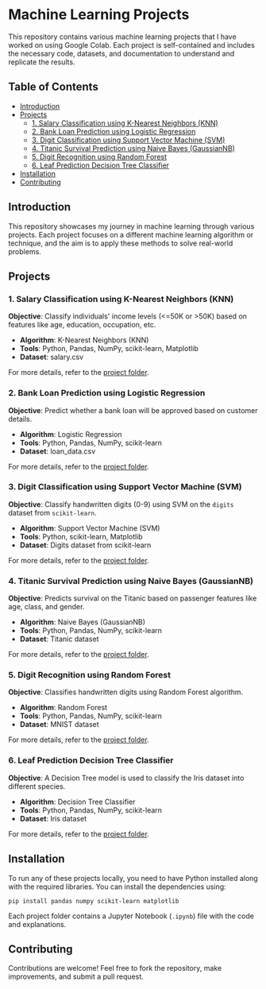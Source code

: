 <h1>Machine Learning Projects</h1>

<p>This repository contains various machine learning projects that I have worked on using Google Colab. Each project is self-contained and includes the necessary code, datasets, and documentation to understand and replicate the results.</p>

<h2>Table of Contents</h2>
<ul>
    <li><a href="#introduction">Introduction</a></li>
    <li><a href="#projects">Projects</a>
        <ul>
            <li><a href="#1-salary-classification-using-k-nearest-neighbors-knn">1. Salary Classification using K-Nearest Neighbors (KNN)</a></li>
            <li><a href="#2-bank-loan-prediction-using-logistic-regression">2. Bank Loan Prediction using Logistic Regression</a></li>
           <li> <a href=#3-digit-classification-using-Support-Vector-Machine-svm> 3. Digit Classification using Support Vector Machine (SVM)</a></li>
            <li> <a href=#4-titanic-survival-prediction-usinf-naive-bayes-gaussianNM> 4. Titanic Survival Prediction using Naive Bayes (GaussianNB) </a></li>
            <li> <a href=#5-Digit-Recognition-using-Random-Forest> 5. Digit Recognition using Random Forest </a></li>
            <li> <a href=#6-Leaf-Prediction-Decision-Tree-Classifier>6. Leaf Prediction Decision Tree Classifier</a></li>
        </ul>
    </li>
    <li><a href="#installation">Installation</a></li>
    <li><a href="#contributing">Contributing</a></li>
</ul>

<h2 id="introduction">Introduction</h2>
<p>This repository showcases my journey in machine learning through various projects. Each project focuses on a different machine learning algorithm or technique, and the aim is to apply these methods to solve real-world problems.</p>

<h2 id="projects">Projects</h2>

<h3 id="1-salary-classification-using-knn">1. Salary Classification using K-Nearest Neighbors (KNN)</h3>
<p><strong>Objective</strong>: Classify individuals' income levels (<=50K or >50K) based on features like age, education, occupation, etc.</p>
<ul>
    <li><strong>Algorithm</strong>: K-Nearest Neighbors (KNN)</li>
    <li><strong>Tools</strong>: Python, Pandas, NumPy, scikit-learn, Matplotlib</li>
    <li><strong>Dataset</strong>: salary.csv</li>   
</ul>
<p>For more details, refer to the <a href="https://github.com/hellopavi/machine_learning_projects/tree/main/salary_estimation">project folder</a>.</p>

<h3 id="2-bank-loan-prediction-using-logistic-regression">2. Bank Loan Prediction using Logistic Regression</h3>
<p><strong>Objective</strong>: Predict whether a bank loan will be approved based on customer details.</p>
<ul>
    <li><strong>Algorithm</strong>: Logistic Regression</li>
    <li><strong>Tools</strong>: Python, Pandas, NumPy, scikit-learn</li>
    <li><strong>Dataset</strong>: loan_data.csv</li>    
</ul>
<p>For more details, refer to the <a href="https://github.com/hellopavi/machine_learning_projects/tree/main/bank_loan_prediction">project folder</a>.</p>


<h3 id="3-digit-classification-using-support-vector-machine-svm">3. Digit Classification using Support Vector Machine (SVM)</h3>
<p><strong>Objective</strong>: Classify handwritten digits (0-9) using SVM on the <code>digits</code> dataset from <code>scikit-learn</code>.</p>
<ul>
    <li><strong>Algorithm</strong>: Support Vector Machine (SVM)</li>
    <li><strong>Tools</strong>: Python, scikit-learn, Matplotlib</li>
    <li><strong>Dataset</strong>: Digits dataset from scikit-learn</li>    
</ul>
<p>For more details, refer to the <a href="https://github.com/hellopavi/machine_learning_projects/tree/main/digit_classify_svm">project folder</a>.</p>

<h3 id="4-titanic-survival-prediction-usinf-naive-bayes-gaussianNM">4. Titanic Survival Prediction using Naive Bayes (GaussianNB)</h3>
<p><strong>Objective</strong>: Predicts survival on the Titanic based on passenger features like age, class, and gender.</p>
<ul>
    <li><strong>Algorithm</strong>: Naive Bayes (GaussianNB)</li>
    <li><strong>Tools</strong>: Python, Pandas, NumPy, scikit-learn</li>
    <li><strong>Dataset</strong>: Titanic dataset</li>    
</ul>
<p>For more details, refer to the <a href="https://github.com/hellopavi/machine_learning_projects/tree/main/survival_prediction">project folder</a>.</p>

<h3 id="5-Digit-Recognition-using-Random-Forest">5. Digit Recognition using Random Forest</h3>
<p><strong>Objective</strong>: Classifies handwritten digits using Random Forest algorithm.</p>
<ul>
    <li><strong>Algorithm</strong>: Random Forest</li>
    <li><strong>Tools</strong>: Python, Pandas, NumPy, scikit-learn</li>
    <li><strong>Dataset</strong>:  MNIST dataset</li>    
</ul>
<p>For more details, refer to the <a href="https://github.com/hellopavi/machine_learning_projects/tree/main/digit_recognition">project folder</a>.</p>

<h3 id="6-Leaf-Prediction-Decision-Tree-Classifier">6. Leaf Prediction Decision Tree Classifier</h3>
<p><strong>Objective</strong>:  A Decision Tree model is used to classify the Iris dataset into different species.</p>
<ul>
    <li><strong>Algorithm</strong>: Decision Tree Classifier</li>
    <li><strong>Tools</strong>: Python, Pandas, NumPy, scikit-learn</li>
    <li><strong>Dataset</strong>: Iris dataset</li>    
</ul>
<p>For more details, refer to the <a href="https://github.com/hellopavi/machine_learning_projects/tree/main/leaf_classification">project folder</a>.</p>


<h2 id="installation">Installation</h2>
<p>To run any of these projects locally, you need to have Python installed along with the required libraries. You can install the dependencies using:</p>

<pre><code>pip install pandas numpy scikit-learn matplotlib</code></pre>

<p>Each project folder contains a Jupyter Notebook (<code>.ipynb</code>) file with the code and explanations.</p>


<h2 id="contributing">Contributing</h2>
<p>Contributions are welcome! Feel free to fork the repository, make improvements, and submit a pull request.</p>

